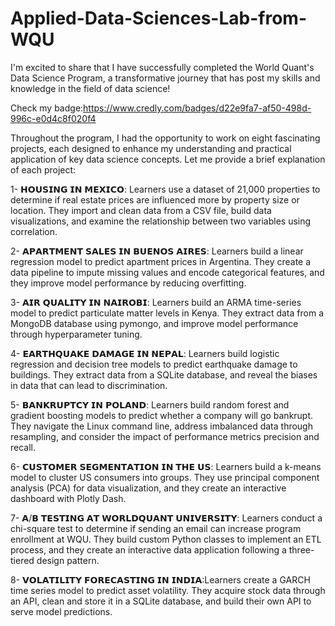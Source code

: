 # Applied-Data-Sciences-Lab-from-WQU
I'm excited to share that I have successfully completed the World Quant's Data Science Program, a transformative journey that has post my skills and knowledge in the field of data science! 

Check my badge:https://www.credly.com/badges/d22e9fa7-af50-498d-996c-e0d4c8f020f4

Throughout the program, I had the opportunity to work on eight fascinating projects, each designed to enhance my understanding and practical application of key data science concepts. Let me provide a brief explanation of each project:

1- 𝗛𝗢𝗨𝗦𝗜𝗡𝗚 𝗜𝗡 𝗠𝗘𝗫𝗜𝗖𝗢: Learners use a dataset of 21,000 properties to determine if real estate prices are influenced more by property size or location. They import and clean data from a CSV file, build data visualizations, and examine the relationship between two variables using correlation.

2- 𝗔𝗣𝗔𝗥𝗧𝗠𝗘𝗡𝗧 𝗦𝗔𝗟𝗘𝗦 𝗜𝗡 𝗕𝗨𝗘𝗡𝗢𝗦 𝗔𝗜𝗥𝗘𝗦: Learners build a linear regression model to predict apartment prices in Argentina. They create a data pipeline to impute missing values and encode categorical features, and they improve model performance by reducing overfitting.

3- 𝗔𝗜𝗥 𝗤𝗨𝗔𝗟𝗜𝗧𝗬 𝗜𝗡 𝗡𝗔𝗜𝗥𝗢𝗕𝗜: Learners build an ARMA time-series model to predict particulate matter levels in Kenya. They extract data from a MongoDB database using pymongo, and improve model performance through hyperparameter tuning.

4- 𝗘𝗔𝗥𝗧𝗛𝗤𝗨𝗔𝗞𝗘 𝗗𝗔𝗠𝗔𝗚𝗘 𝗜𝗡 𝗡𝗘𝗣𝗔𝗟: Learners build logistic regression and decision tree models to predict earthquake damage to buildings. They extract data from a SQLite database, and reveal the biases in data that can lead to discrimination.

5- 𝗕𝗔𝗡𝗞𝗥𝗨𝗣𝗧𝗖𝗬 𝗜𝗡 𝗣𝗢𝗟𝗔𝗡𝗗: Learners build random forest and gradient boosting models to predict whether a company will go bankrupt. They navigate the Linux command line, address imbalanced data through resampling, and consider the impact of performance metrics precision and recall.

6- 𝗖𝗨𝗦𝗧𝗢𝗠𝗘𝗥 𝗦𝗘𝗚𝗠𝗘𝗡𝗧𝗔𝗧𝗜𝗢𝗡 𝗜𝗡 𝗧𝗛𝗘 𝗨𝗦: Learners build a k-means model to cluster US consumers into groups. They use principal component analysis (PCA) for data visualization, and they create an interactive dashboard with Plotly Dash.

7- 𝗔/𝗕 𝗧𝗘𝗦𝗧𝗜𝗡𝗚 𝗔𝗧 𝗪𝗢𝗥𝗟𝗗𝗤𝗨𝗔𝗡𝗧 𝗨𝗡𝗜𝗩𝗘𝗥𝗦𝗜𝗧𝗬: Learners conduct a chi-square test to determine if sending an email can increase program enrollment at WQU. They build custom Python classes to implement an ETL process, and they create an interactive data application following a three-tiered design pattern.

8- 𝗩𝗢𝗟𝗔𝗧𝗜𝗟𝗜𝗧𝗬 𝗙𝗢𝗥𝗘𝗖𝗔𝗦𝗧𝗜𝗡𝗚 𝗜𝗡 𝗜𝗡𝗗𝗜𝗔:Learners create a GARCH time series model to predict asset volatility. They acquire stock data through an API, clean and store it in a SQLite database, and build their own API to serve model predictions.
